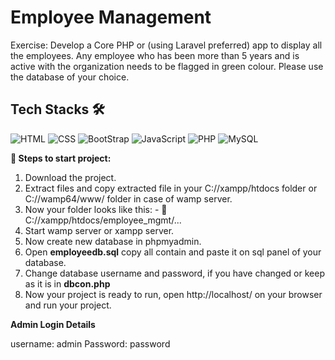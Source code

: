 # Employee Management 
Exercise: Develop a Core PHP or (using Laravel preferred) app to display all the employees. Any employee who has been more than 5 years and is active with the organization needs to be flagged in green colour. Please use the database of your choice.

## Tech Stacks 🛠️
<p>
<img src="https://img.shields.io/badge/HTML5-E34F26?style=for-the-badge&logo=html5&logoColor=white" alt="HTML" />
<img src="https://img.shields.io/badge/CSS3-1572B6?style=for-the-badge&logo=css3&logoColor=white" alt="CSS" />
<img src="https://img.shields.io/badge/bootstrap-%23563D7C.svg?style=for-the-badge&logo=bootstrap&logoColor=white" alt="BootStrap" />
<img src="https://img.shields.io/badge/JavaScript-F7DF1E?style=for-the-badge&logo=javascript&logoColor=black" alt="JavaScript" />
<img src="https://img.shields.io/badge/php-darkviolet.svg?style=for-the-badge&logo=php&logoColor=white" alt="PHP" />
<img src="https://img.shields.io/badge/mysql-%23000f.svg?style=for-the-badge&logo=mysql&logoColor=white" alt="MySQL" />
</p>



**📝 Steps to start project:**

1. Download the project.
2. Extract files and copy extracted file in your C://xampp/htdocs folder or C://wamp64/www/ folder in case of wamp server.
3. Now your folder looks like this: - 📁 C://xampp/htdocs/employee_mgmt/...                                     
4. Start wamp server or xampp server.
5. Now create new database in phpmyadmin.
6. Open **employeedb.sql** copy all contain and paste it on sql panel of your database. </br>
7. Change database username and password, if you have changed or keep as it is in **dbcon.php**
8. Now your project is ready to run, open http://localhost/ on your browser and run your project.
    
**Admin Login Details**

username: admin
Password: password

